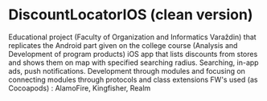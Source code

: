 # DiscountLocatorIOS (clean version)
Educational project (Faculty of Organization and Informatics Varaždin) that replicates the Android part given on the college course (Analysis and Development of program products) 
iOS app that lists discounts from stores and shows them on map with specified searching radius. Searching, in-app ads, push notifications. Development through modules and focusing on connecting modules through protocols and class extensions
FW's used (as Cocoapods) : AlamoFire, Kingfisher, Realm
